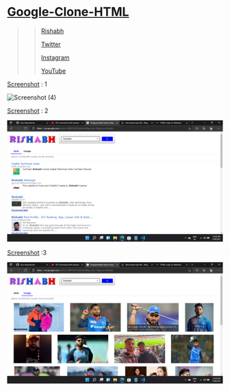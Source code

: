 
# [Google-Clone-HTML](https://github.com/Rishabhprogrammer/Google-Clone-HTML)

>>[Rishabh](https://github.com/Rishabhprogrammer)
>>
>>[Twitter](https://twitter.com/Rishabhprogram)
>>
>>[Instagram](https://instagram.com/rishabh_kr420)
>>
>>[YouTube](https://www.youtube.com/channel/UCvNJtprg0qKG8qG9LaLPBew)

[Screenshot](https://github.com/Rishabhprogrammer/Google-Clone-HTML/blob/main/Screenshoot/Screenshot%20(4).png) : 1

![Screenshot (4)](https://user-images.githubusercontent.com/88090334/127369070-c0d422af-0e02-4722-89d0-214a266f55d6.png)

[Screenshot](https://github.com/Rishabhprogrammer/Google-Clone-HTML/blob/main/Screenshoot/Screenshot%20(4).png) : 2

![Screenshot (5)](https://github.com/Rishabhprogrammer/Google-Clone-HTML/blob/main/Screenshoot/Screenshot%20(5).png)

[Screenshot](https://github.com/Rishabhprogrammer/Google-Clone-HTML/blob/main/Screenshoot/Screenshot%20(4).png) :3

![Screenshot (6)](https://github.com/Rishabhprogrammer/Google-Clone-HTML/blob/main/Screenshoot/Screenshot%20(6).png)
